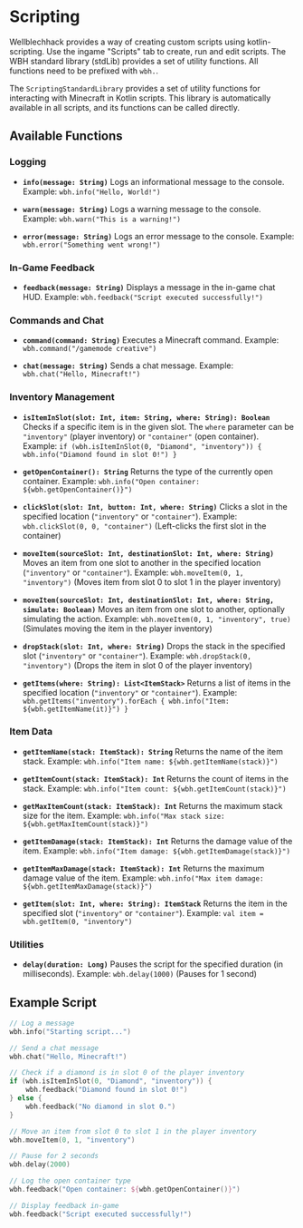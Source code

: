 # Scripting

Wellblechhack provides a way of creating custom scripts using kotlin-scripting.
Use the ingame "Scripts" tab to create, run and edit scripts.
The WBH standard library (stdLib) provides a set of utility functions. All functions need to be prefixed with `wbh.`.

The `ScriptingStandardLibrary` provides a set of utility functions for interacting with Minecraft in Kotlin scripts. This library is automatically available in all scripts, and its functions can be called directly.

## Available Functions

### Logging
- **`info(message: String)`**
  Logs an informational message to the console.
  Example: `wbh.info("Hello, World!")`

- **`warn(message: String)`**
  Logs a warning message to the console.
  Example: `wbh.warn("This is a warning!")`

- **`error(message: String)`**
  Logs an error message to the console.
  Example: `wbh.error("Something went wrong!")`

### In-Game Feedback
- **`feedback(message: String)`**
  Displays a message in the in-game chat HUD.
  Example: `wbh.feedback("Script executed successfully!")`

### Commands and Chat
- **`command(command: String)`**
  Executes a Minecraft command.
  Example: `wbh.command("/gamemode creative")`

- **`chat(message: String)`**
  Sends a chat message.
  Example: `wbh.chat("Hello, Minecraft!")`

### Inventory Management
- **`isItemInSlot(slot: Int, item: String, where: String): Boolean`**
  Checks if a specific item is in the given slot. The `where` parameter can be `"inventory"` (player inventory) or `"container"` (open container).
  Example: `if (wbh.isItemInSlot(0, "Diamond", "inventory")) { wbh.info("Diamond found in slot 0!") }`

- **`getOpenContainer(): String`**
  Returns the type of the currently open container.
  Example: `wbh.info("Open container: ${wbh.getOpenContainer()}")`

- **`clickSlot(slot: Int, button: Int, where: String)`**
  Clicks a slot in the specified location (`"inventory"` or `"container"`).
  Example: `wbh.clickSlot(0, 0, "container")` (Left-clicks the first slot in the container)

- **`moveItem(sourceSlot: Int, destinationSlot: Int, where: String)`**
  Moves an item from one slot to another in the specified location (`"inventory"` or `"container"`).
  Example: `wbh.moveItem(0, 1, "inventory")` (Moves item from slot 0 to slot 1 in the player inventory)

- **`moveItem(sourceSlot: Int, destinationSlot: Int, where: String, simulate: Boolean)`**
  Moves an item from one slot to another, optionally simulating the action.
  Example: `wbh.moveItem(0, 1, "inventory", true)` (Simulates moving the item in the player inventory)

- **`dropStack(slot: Int, where: String)`**
  Drops the stack in the specified slot (`"inventory"` or `"container"`).
  Example: `wbh.dropStack(0, "inventory")` (Drops the item in slot 0 of the player inventory)

- **`getItems(where: String): List<ItemStack>`**
  Returns a list of items in the specified location (`"inventory"` or `"container"`).
  Example: `wbh.getItems("inventory").forEach { wbh.info("Item: ${wbh.getItemName(it)}") }`

### Item Data
- **`getItemName(stack: ItemStack): String`**
  Returns the name of the item stack.
  Example: `wbh.info("Item name: ${wbh.getItemName(stack)}")`

- **`getItemCount(stack: ItemStack): Int`**
  Returns the count of items in the stack.
  Example: `wbh.info("Item count: ${wbh.getItemCount(stack)}")`

- **`getMaxItemCount(stack: ItemStack): Int`**
  Returns the maximum stack size for the item.
  Example: `wbh.info("Max stack size: ${wbh.getMaxItemCount(stack)}")`

- **`getItemDamage(stack: ItemStack): Int`**
  Returns the damage value of the item.
  Example: `wbh.info("Item damage: ${wbh.getItemDamage(stack)}")`

- **`getItemMaxDamage(stack: ItemStack): Int`**
  Returns the maximum damage value of the item.
  Example: `wbh.info("Max item damage: ${wbh.getItemMaxDamage(stack)}")`

- **`getItem(slot: Int, where: String): ItemStack`**
  Returns the item in the specified slot (`"inventory"` or `"container"`).
  Example: `val item = wbh.getItem(0, "inventory")`

### Utilities
- **`delay(duration: Long)`**
  Pauses the script for the specified duration (in milliseconds).
  Example: `wbh.delay(1000)` (Pauses for 1 second)

## Example Script

```kotlin
// Log a message
wbh.info("Starting script...")

// Send a chat message
wbh.chat("Hello, Minecraft!")

// Check if a diamond is in slot 0 of the player inventory
if (wbh.isItemInSlot(0, "Diamond", "inventory")) {
    wbh.feedback("Diamond found in slot 0!")
} else {
    wbh.feedback("No diamond in slot 0.")
}

// Move an item from slot 0 to slot 1 in the player inventory
wbh.moveItem(0, 1, "inventory")

// Pause for 2 seconds
wbh.delay(2000)

// Log the open container type
wbh.feedback("Open container: ${wbh.getOpenContainer()}")

// Display feedback in-game
wbh.feedback("Script executed successfully!")
